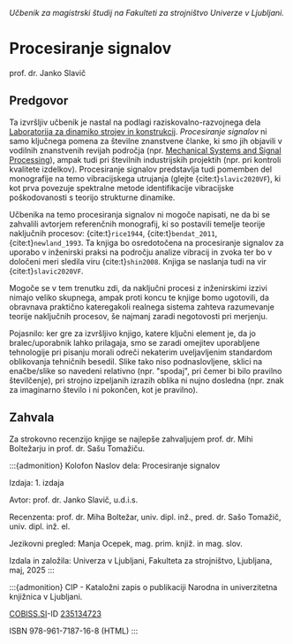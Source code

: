 *Učbenik za magistrski študij na Fakulteti za strojništvo Univerze v Ljubljani.*
# Procesiranje signalov
prof. dr. Janko Slavič



## Predgovor

Ta izvršljiv učbenik je nastal na podlagi raziskovalno-razvojnega dela [Laboratorija za dinamiko strojev in konstrukcij](https://www.ladisk.si). *Procesiranje signalov* ni samo ključnega pomena za številne znanstvene članke, ki smo jih objavili v vodilnih znanstvenih revijah področja (npr. [Mechanical Systems and Signal Processing](https://www.sciencedirect.com/journal/mechanical-systems-and-signal-processing)), ampak tudi pri številnih industrijskih projektih (npr. pri kontroli kvalitete izdelkov). Procesiranje signalov predstavlja tudi pomemben del monografije na temo vibracijskega utrujanja (glejte {cite:t}`slavic2020VF`), ki kot prva povezuje spektralne metode identifikacije vibracijske poškodovanosti s teorijo strukturne dinamike.

Učbenika na temo procesiranja signalov ni mogoče napisati, ne da bi se zahvalili avtorjem referenčnih monografij, ki so postavili temelje teorije naključnih procesov: {cite:t}`rice1944`, {cite:t}`bendat_2011`, {cite:t}`newland_1993`. Ta knjiga bo osredotočena na procesiranje signalov za uporabo v inženirski praksi na področju analize vibracij in zvoka ter bo v določeni meri sledila viru {cite:t}`shin2008`. Knjiga se naslanja tudi na vir {cite:t}`slavic2020VF`. 

Mogoče se v tem trenutku zdi, da naključni procesi z inženirskimi izzivi nimajo veliko skupnega, ampak proti koncu te knjige bomo ugotovili, da obravnava praktično kateregakoli realnega sistema zahteva razumevanje teorije naključnih procesov, še najmanj zaradi negotovosti pri merjenju.

Pojasnilo: ker gre za izvršljivo knjigo, katere ključni element je, da jo bralec/uporabnik lahko prilagaja, smo se zaradi omejitev uporabljene tehnologije pri pisanju morali odreči nekaterim uveljavljenim standardom oblikovanja tehničnih besedil. Slike tako niso podnaslovljene, sklici na enačbe/slike so navedeni relativno (npr. "spodaj", pri čemer bi bilo pravilno številčenje), pri strojno izpeljanih izrazih oblika ni nujno dosledna (npr. znak za imaginarno število $\textrm{i}$ ni pokončen, kot je pravilno).

## Zahvala

Za strokovno recenzijo knjige se najlepše zahvaljujem prof. dr. Mihi Boltežarju in prof. dr. Sašu Tomažiču.

:::{admonition} Kolofon
Naslov dela: Procesiranje signalov

Izdaja: 1. izdaja

Avtor: 
prof. dr. Janko Slavič, u.d.i.s.

Recenzenta: 
prof. dr. Miha Boltežar, univ. dipl. inž.,
pred. dr. Sašo Tomažič, univ. dipl. inž. el.

Jezikovni pregled: 
Manja Ocepek, mag. prim. knjiž. in mag. slov.

Izdala in založila: Univerza v Ljubljani, Fakulteta za strojništvo, Ljubljana, maj, 2025
:::

:::{admonition} CIP - Kataložni zapis o publikaciji
Narodna in univerzitetna knjižnica v Ljubljani.

[COBISS.SI](http://COBISS.SI)-ID [235134723](https://plus.cobiss.net/cobiss/si/sl/bib/235134723)

ISBN 978-961-7187-16-8 (HTML)
:::